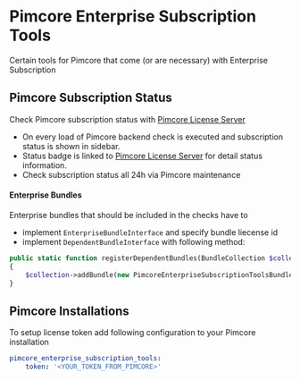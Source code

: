# Pimcore Enterprise Subscription Tools

Certain tools for Pimcore that come (or are necessary) with Enterprise Subscription

## Pimcore Subscription Status
Check Pimcore subscription status with [Pimcore License Server](https://license.pimcore.com)
- On every load of Pimcore backend check is executed and subscription status is shown in sidebar.
- Status badge is linked to [Pimcore License Server](https://license.pimcore.com) for detail status information. 
- Check subscription status all 24h via Pimcore maintenance

#### Enterprise Bundles
Enterprise bundles that should be included in the checks have to 
- implement `EnterpriseBundleInterface` and specify bundle liecense id
- implement `DependentBundleInterface` with following method: 
```php 
public static function registerDependentBundles(BundleCollection $collection)
{
    $collection->addBundle(new PimcoreEnterpriseSubscriptionToolsBundle());
}
```

## Pimcore Installations
To setup license token add following configuration to your Pimcore installation
```yml 
pimcore_enterprise_subscription_tools:
    token: '<YOUR_TOKEN_FROM_PIMCORE>'
```

